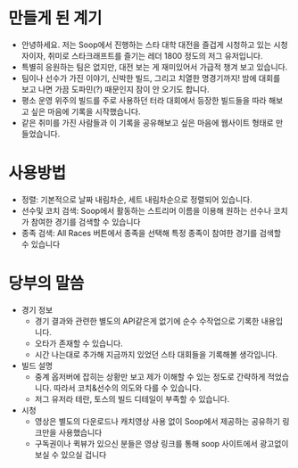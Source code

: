 # 만들게 된 계기
- 안녕하세요. 저는 Soop에서 진행하는 스타 대학 대전을 즐겁게 시청하고 있는 시청자이자, 취미로 스타크래프트를 즐기는 레더 1800 정도의 저그 유저입니다.
- 특별히 응원하는 팀은 없지만, 대전 보는 게 재미있어서 가급적 챙겨 보고 있습니다.
- 팀이나 선수가 가진 이야기, 신박한 빌드, 그리고 치열한 명경기까지! 밤에 대회를 보고 나면 가끔 도파민(?) 때문인지 잠이 안 오기도 합니다.
- 평소 운영 위주의 빌드를 주로 사용하던 터라 대회에서 등장한 빌드들을 따라 해보고 싶은 마음에 기록을 시작했습니다.
- 같은 취미를 가진 사람들과 이 기록을 공유해보고 싶은 마음에 웹사이트 형태로 만들었습니다.


# 사용방법
- 정렬: 기본적으로 날짜 내림차순, 세트 내림차순으로 정렬되어 있습니다.
- 선수및 코치 검색: Soop에서 활동하는 스트리머 이름을 이용해 원하는 선수나 코치가 참여한 경기를 검색할 수 있습니다
- 종족 검색: All Races 버튼에서 종족을 선택해 특정 종족이 참여한 경기를 검색할 수 있습니다

# 당부의 말씀
- 경기 정보
  - 경기 결과와 관련한 별도의 API같은게 없기에 순수 수작업으로 기록한 내용입니다. 
  - 오타가 존재할 수 있습니다.
  - 시간 나는대로 추가해 지금까지 있었던 스타 대회들을 기록해볼 생각입니다.
- 빌드 설명
  - 중계 옵저버에 잡히는 상황만 보고 제가 이해할 수 있는 정도로 간략하게 적었습니다. 따라서 코치&선수의 의도와 다를 수 있습니다.
  - 저그 유저라 테란, 토스의 빌드 디테일이 부족할 수 있습니다.
- 시청
  - 영상은 별도의 다운로드나 캐치영상 사용 없이 Soop에서 제공하는 공유하기 링크만을 사용했습니다
  - 구독권이나 퀵뷰가 있으신 분들은 영상 링크를 통해 soop 사이트에서 광고없이 보실 수 있으실 겁니다

